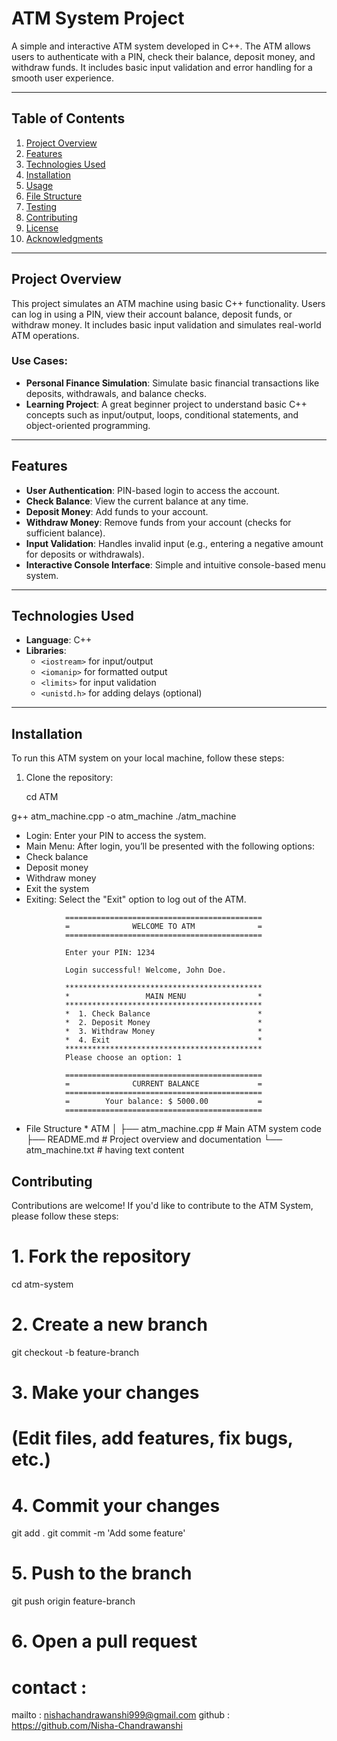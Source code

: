 # ATM System Project

A simple and interactive ATM system developed in C++. The ATM allows users to authenticate with a PIN, check their balance, deposit money, and withdraw funds. It includes basic input validation and error handling for a smooth user experience.

---

## Table of Contents

1. [Project Overview](#project-overview)
2. [Features](#features)
3. [Technologies Used](#technologies-used)
4. [Installation](#installation)
5. [Usage](#usage)
6. [File Structure](#file-structure)
7. [Testing](#testing)
8. [Contributing](#contributing)
9. [License](#license)
10. [Acknowledgments](#acknowledgments)

---

## Project Overview

This project simulates an ATM machine using basic C++ functionality. Users can log in using a PIN, view their account balance, deposit funds, or withdraw money. It includes basic input validation and simulates real-world ATM operations.

### Use Cases:
- **Personal Finance Simulation**: Simulate basic financial transactions like deposits, withdrawals, and balance checks.
- **Learning Project**: A great beginner project to understand basic C++ concepts such as input/output, loops, conditional statements, and object-oriented programming.

---

## Features

- **User Authentication**: PIN-based login to access the account.
- **Check Balance**: View the current balance at any time.
- **Deposit Money**: Add funds to your account.
- **Withdraw Money**: Remove funds from your account (checks for sufficient balance).
- **Input Validation**: Handles invalid input (e.g., entering a negative amount for deposits or withdrawals).
- **Interactive Console Interface**: Simple and intuitive console-based menu system.

---

## Technologies Used

- **Language**: C++
- **Libraries**: 
  - `<iostream>` for input/output
  - `<iomanip>` for formatted output
  - `<limits>` for input validation
  - `<unistd.h>` for adding delays (optional)

---

## Installation

To run this ATM system on your local machine, follow these steps:

1. Clone the repository:
   
   cd ATM


<!-- Compile the C++ code: -->

g++ atm_machine.cpp -o atm_machine
./atm_machine

<!-- ************************************************************************** -->
<!-- Usage -->

* Login: Enter your PIN to access the system.
* Main Menu: After login, you’ll be presented with the following options:
* Check balance
* Deposit money
* Withdraw money
* Exit the system
* Exiting: Select the "Exit" option to log out of the ATM.

<!-- ************************************************************************ -->

                ============================================
                =              WELCOME TO ATM              =
                ============================================

                Enter your PIN: 1234

                Login successful! Welcome, John Doe.

                ********************************************
                *                 MAIN MENU                *
                ********************************************
                *  1. Check Balance                        *
                *  2. Deposit Money                        *
                *  3. Withdraw Money                       *
                *  4. Exit                                 *
                ********************************************
                Please choose an option: 1

                ============================================
                =              CURRENT BALANCE             =
                ============================================
                =        Your balance: $ 5000.00           =
                ============================================
<!-- ************************************************************************* -->
* File Structure *
ATM
│
├── atm_machine.cpp       # Main ATM system code
├── README.md             # Project overview and documentation
└── atm_machine.txt       # having text content


<!-- **********************************************************************
 -->
 ## Contributing

Contributions are welcome! If you'd like to contribute to the ATM System, please follow these steps:

# 1. Fork the repository
cd atm-system

# 2. Create a new branch
git checkout -b feature-branch

# 3. Make your changes
# (Edit files, add features, fix bugs, etc.)

# 4. Commit your changes
git add .
git commit -m 'Add some feature'

# 5. Push to the branch
git push origin feature-branch

# 6. Open a pull request

# contact :
mailto : nishachandrawanshi999@gmail.com
github : https://github.com/Nisha-Chandrawanshi
